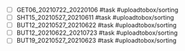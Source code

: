 - [ ] GET06_20210722_20220106 #task #uploadtobox/sorting
- [ ] SHT15_20210527_20210611 #task #uploadtobox/sorting
- [ ] BUT12_20210527_20210622 #task #uploadtobox/sorting
- [ ] BUT12_20210622_20210723 #task #uploadtobox/sorting
- [ ] BUT19_20210527_20210623 #task #uploadtobox/sorting
